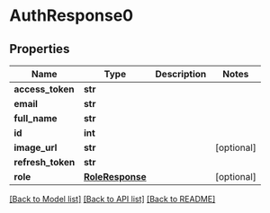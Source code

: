# AuthResponse0

## Properties
Name | Type | Description | Notes
------------ | ------------- | ------------- | -------------
**access_token** | **str** |  | 
**email** | **str** |  | 
**full_name** | **str** |  | 
**id** | **int** |  | 
**image_url** | **str** |  | [optional] 
**refresh_token** | **str** |  | 
**role** | [**RoleResponse**](RoleResponse.md) |  | [optional] 

[[Back to Model list]](../README.md#documentation-for-models) [[Back to API list]](../README.md#documentation-for-api-endpoints) [[Back to README]](../README.md)


